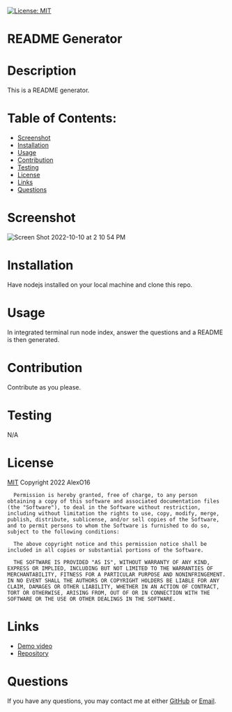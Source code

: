 [![License: MIT](https://img.shields.io/badge/License-MIT-yellow.svg)](https://opensource.org/licenses/MIT)
  # README Generator
  
  # Description
  This is a README generator.

  # Table of Contents:
  * [Screenshot](#screenshot)
  * [Installation](#installation)
  * [Usage](#usage)
  * [Contribution](#contribution)
  * [Testing](#testing)
  * [License](#license)
  * [Links](#links)
  * [Questions](#questions)
  

  # Screenshot
  ![Screen Shot 2022-10-10 at 2 10 54 PM](https://user-images.githubusercontent.com/110851664/194938637-1e0623e4-b4f7-49bf-a24f-b4cba969f2fc.png)

  # Installation
  Have nodejs installed on your local machine and clone this repo.

  # Usage 
  In integrated terminal run node index, answer the questions and a README is then generated.

  # Contribution
  Contribute as you please.

  # Testing
  N/A

  # License
  [MIT](https://opensource.org/licenses/MIT)
  Copyright 2022 AlexO16

      Permission is hereby granted, free of charge, to any person obtaining a copy of this software and associated documentation files (the "Software"), to deal in the Software without restriction, including without limitation the rights to use, copy, modify, merge, publish, distribute, sublicense, and/or sell copies of the Software, and to permit persons to whom the Software is furnished to do so, subject to the following conditions:
        
      The above copyright notice and this permission notice shall be included in all copies or substantial portions of the Software.
        
      THE SOFTWARE IS PROVIDED "AS IS", WITHOUT WARRANTY OF ANY KIND, EXPRESS OR IMPLIED, INCLUDING BUT NOT LIMITED TO THE WARRANTIES OF MERCHANTABILITY, FITNESS FOR A PARTICULAR PURPOSE AND NONINFRINGEMENT. IN NO EVENT SHALL THE AUTHORS OR COPYRIGHT HOLDERS BE LIABLE FOR ANY CLAIM, DAMAGES OR OTHER LIABILITY, WHETHER IN AN ACTION OF CONTRACT, TORT OR OTHERWISE, ARISING FROM, OUT OF OR IN CONNECTION WITH THE SOFTWARE OR THE USE OR OTHER DEALINGS IN THE SOFTWARE.
      
# Links
* [Demo video](https://drive.google.com/file/d/1DBjkYwSOfOFIimpPxRlL1WsaLBlfWRem/view)
* [Repository](https://github.com/AlexO16/readme-generator)

# Questions
If you have any questions, you may contact me at either [GitHub](https://github.com/AlexO16)
or [Email](alexoleynik74@gmail.com).
